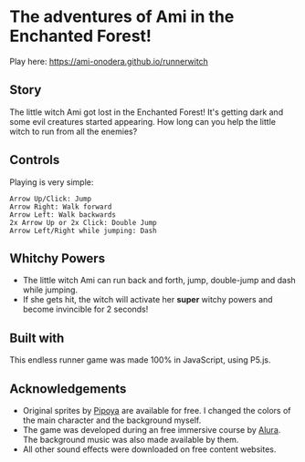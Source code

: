 # The adventures of Ami in the Enchanted Forest!
Play here: https://ami-onodera.github.io/runnerwitch
<br>
## Story
The little witch Ami got lost in the Enchanted Forest! It's getting dark and some evil creatures started appearing. How long can you help the little witch to run from all the enemies?
<br>
## Controls
Playing is very simple:
<br>
```
Arrow Up/Click: Jump
Arrow Right: Walk forward
Arrow Left: Walk backwards
2x Arrow Up or 2x Click: Double Jump
Arrow Left/Right while jumping: Dash
```
## Whitchy Powers
* The little witch Ami can run back and forth, jump, double-jump and dash while jumping.
* If she gets hit, the witch will activate her **super** witchy powers and become invincible for 2 seconds!

## Built with
This endless runner game was made 100% in JavaScript, using P5.js. 

## Acknowledgements
* Original sprites by [Pipoya](https://pipoya.itch.io/pipoya-free-2d-game-character-sprites) are available for free. I changed the colors of the main character and the background myself.
* The game was developed during an free immersive course by [Alura](https://www.alura.com.br/). The background music was also made available by them.
* All other sound effects were downloaded on free content websites.
